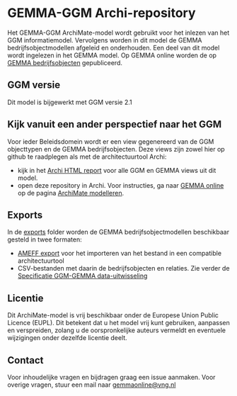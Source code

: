 # GEMMA-GGM Archi-repository

Het GEMMA-GGM ArchiMate-model wordt gebruikt voor het inlezen van het GGM informatiemodel. Vervolgens worden in dit model de GEMMA bedrijfsobjectmodellen afgeleid en onderhouden. Een deel van dit model wordt ingelezen in het GEMMA model. Op GEMMA online worden de  op [GEMMA bedrijfsobjecten](https://www.gemmaonline.nl/index.php/Bedrijfsobjecten) gepubliceerd.

## GGM versie

Dit model is bijgewerkt met GGM versie 2.1

## Kijk vanuit een ander perspectief naar het GGM

Voor ieder Beleidsdomein wordt er een view gegenereerd van de GGM objecttypen en de GEMMA bedrijfsobjecten. Deze views zijn zowel hier op github te raadplegen als met de architectuurtool Archi:
- kijk in het [Archi HTML report](https://vng-realisatie.github.io/GEMMA-GGM-Archi-repository/) voor alle GGM en GEMMA views uit dit model. 
- open deze repository in Archi. Voor instructies, ga naar [GEMMA online](https://www.gemmaonline.nl/) op de pagina [ArchiMate modelleren](https://www.gemmaonline.nl/index.php/ArchiMate_modelleren).

## Exports

In de [exports](exports) folder worden de GEMMA bedrijfsobjectmodellen beschikbaar gesteld in twee formaten:
- [AMEFF export](exports/GEMMA-GGM%20AMEFF.xml) voor het importeren van het bestand in een compatible architectuurtool
- CSV-bestanden met daarin de bedrijfsobjecten en relaties. Zie verder de [Specificatie GGM-GEMMA data-uitwisseling](docs/Specificatie%20GGM-GEMMA%20data-uitwisseling.md)

## Licentie

Dit ArchiMate-model is vrij beschikbaar onder de Europese Union Public Licence (EUPL). Dit betekent dat u het model vrij kunt gebruiken, aanpassen en verspreiden, zolang u de oorspronkelijke auteurs vermeldt en eventuele wijzigingen onder dezelfde licentie deelt.

## Contact

Voor inhoudelijke vragen en bijdragen graag een issue aanmaken. Voor overige vragen, stuur een mail naar gemmaonline@vng.nl
